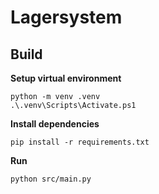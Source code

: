 # Lagersystem


## Build
**Setup virtual environment**
```
python -m venv .venv
.\.venv\Scripts\Activate.ps1
```
**Install dependencies**
```
pip install -r requirements.txt
```

**Run**  
```
python src/main.py
```